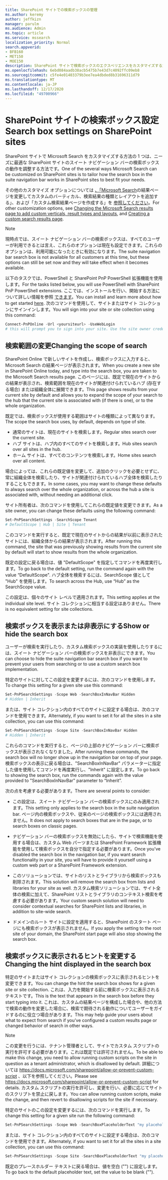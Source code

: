 ```yaml
---
title: SharePoint サイトでの検索ボックスの管理
ms.author: keremy
author: jeffkizn
manager: parulm
ms.audience: Admin
ms.topic: article
ms.service: mssearch
localization_priority: Normal
search.appverid:
- BFB160
- MET150
- MOE150
description: SharePoint サイトで検索ボックスのエクスペリエンスをカスタマイズする方法
ms.openlocfilehash: 6ebd084aadb38acb5475b7e43d7c4092ffc09eb8
ms.sourcegitcommit: c5fe4e01403379b3ee7ea4dbded8b31696311d79
ms.translationtype: MT
ms.contentlocale: ja-JP
ms.lasthandoff: 12/17/2020
ms.locfileid: "49700966"
---
```

# <a name="search-box-settings-on-sharepoint-sites"></a><span data-ttu-id="01327-103">SharePoint サイトの検索ボックス設定</span><span class="sxs-lookup"><span data-stu-id="01327-103">Search box settings on SharePoint sites</span></span>

<span data-ttu-id="01327-104">SharePoint サイトで Microsoft Search をカスタマイズする方法の 1 つは、ニーズに最適な SharePoint サイトのスイート ナビゲーション バーの検索ボックスの動作を調整する方法です。</span><span class="sxs-lookup"><span data-stu-id="01327-104">One of the several ways Microsoft Search can be customized on SharePoint sites is to tailor how the search box in the suite navigation bar works in SharePoint sites to best fit your needs.</span></span>

<span data-ttu-id="01327-105">その他のカスタマイズ オプションについては [、「Microsoft Search](customize-search-page.md)の結果ページを変更してカスタムのバーティカル、検索結果の種類とレイアウトを追加する」、および「カスタム検索結果ページを作成する」を [参照してください](create-search-results-pages.md)。</span><span class="sxs-lookup"><span data-stu-id="01327-105">For other customization options, see [Changing the Microsoft Search results page to add custom verticals, result types and layouts](customize-search-page.md), and [Creating a custom search results page](create-search-results-pages.md).</span></span>

> [!NOTE]
> <span data-ttu-id="01327-106">現時点では、スイート ナビゲーション バーの検索ボックスは、すべてのユーザーが利用できるとは言え、これらのオプションは現在も設定できます。これらのオプションは、利用可能になったときに有効になります。</span><span class="sxs-lookup"><span data-stu-id="01327-106">The suite navigation bar search box is not available for all customers at this time, but these options can still be set now and they will take effect when it becomes available.</span></span>

<span data-ttu-id="01327-107">以下のタスクでは、PowerShell と SharePoint PnP PowerShell 拡張機能を使用します。</span><span class="sxs-lookup"><span data-stu-id="01327-107">For the tasks listed below, you will use PowerShell with SharePoint PnP PowerShell extensions.</span></span> <span data-ttu-id="01327-108">ここでは、インストールを行い、開始する方法について詳しい情報を参照 [できます](https://docs.microsoft.com/powershell/sharepoint/sharepoint-pnp/sharepoint-pnp-cmdlets?view=sharepoint-ps)。</span><span class="sxs-lookup"><span data-stu-id="01327-108">You can install and learn more about how to get started [here](https://docs.microsoft.com/powershell/sharepoint/sharepoint-pnp/sharepoint-pnp-cmdlets?view=sharepoint-ps).</span></span> <span data-ttu-id="01327-109">次のコマンドを使用して、サイトまたはサイト コレクションにサインインします。</span><span class="sxs-lookup"><span data-stu-id="01327-109">You will sign into your site or site collection using this command:</span></span>

```powershell
Connect-PnPOnline -Url <yoursiteurl> -UseWebLogin
# this will prompt you to sign into your site. Use the site owner credentials 
```

## <a name="changing-the-scope-of-search"></a><span data-ttu-id="01327-110">検索範囲の変更</span><span class="sxs-lookup"><span data-stu-id="01327-110">Changing the scope of search</span></span>

<span data-ttu-id="01327-111">SharePoint Online で新しいサイトを作成し、検索ボックスに入力すると、Microsoft Search の結果ページが表示されます。</span><span class="sxs-lookup"><span data-stu-id="01327-111">When you create a new site in SharePoint Online today, and type into the search box, you are taken to the Microsoft Search results page.</span></span> <span data-ttu-id="01327-112">このページには、既定で現在のサイトからの結果が表示され、検索範囲を現在のサイトが関連付けられているハブ (存在する場合) または組織全体に展開できます。</span><span class="sxs-lookup"><span data-stu-id="01327-112">This page shows results from your current site by default and allows you to expand the scope of your search to the hub that the current site is associated with (if there is one), or to the whole organization.</span></span>

<span data-ttu-id="01327-113">既定では、検索ボックスが使用する範囲はサイトの種類によって異なります。</span><span class="sxs-lookup"><span data-stu-id="01327-113">The scope the search box uses, by default, depends on type of site.</span></span>

* <span data-ttu-id="01327-114">通常のサイトは、現在のサイトを検索します。</span><span class="sxs-lookup"><span data-stu-id="01327-114">Regular sites search over the current site.</span></span>
* <span data-ttu-id="01327-115">ハブ サイトは、ハブ内のすべてのサイトを検索します。</span><span class="sxs-lookup"><span data-stu-id="01327-115">Hub sites search over all sites in the hub.</span></span>
* <span data-ttu-id="01327-116">ホーム サイトは、すべてのコンテンツを検索します。</span><span class="sxs-lookup"><span data-stu-id="01327-116">Home sites search over all content.</span></span>

<span data-ttu-id="01327-117">場合によっては、これらの既定値を変更して、追加のクリックを必要とせずに、常に組織全体を検索したり、サイトが関連付けられているハブ全体を検索したりすることもできます。</span><span class="sxs-lookup"><span data-stu-id="01327-117">In some cases, you may want to change these defaults to always search over the whole organization, or across the hub a site is associated with, without needing an additional click.</span></span>

<span data-ttu-id="01327-118">サイト所有者は、次のコマンドを使用してこれらの既定値を変更できます。</span><span class="sxs-lookup"><span data-stu-id="01327-118">As a site owner, you can change these defaults using the following command:</span></span>

```powershell
Set-PnPSearchSettings -SearchScope Tenant
# DefaultScope | Hub | Site | Tenant
```

<span data-ttu-id="01327-119">このコマンドを実行すると、既定で現在のサイトからの結果が以前に表示されたサイトには、組織全体からの結果が表示されます。</span><span class="sxs-lookup"><span data-stu-id="01327-119">After running this command, the site that was previously showing results from the current site by default will start to show results from the whole organization.</span></span>

<span data-ttu-id="01327-120">既定の設定に戻る場合は、値 "DefaultScope" を指定してコマンドを再度実行します。</span><span class="sxs-lookup"><span data-stu-id="01327-120">To go back to the default setting, run the command again with the value “DefaultScope".</span></span> <span data-ttu-id="01327-121">ハブ全体を検索するには、SearchScope 値として "Hub" を使用します。</span><span class="sxs-lookup"><span data-stu-id="01327-121">To search across the Hub, use “Hub” as the SearchScope value.</span></span>

<span data-ttu-id="01327-122">この設定は、個々のサイト レベルで適用されます。</span><span class="sxs-lookup"><span data-stu-id="01327-122">This setting applies at the individual site level.</span></span> <span data-ttu-id="01327-123">サイト コレクションに相当する設定はありません。</span><span class="sxs-lookup"><span data-stu-id="01327-123">There is no equivalent setting for site collections.</span></span>

## <a name="show-or-hide-the-search-box"></a><span data-ttu-id="01327-124">検索ボックスを表示または非表示にする</span><span class="sxs-lookup"><span data-stu-id="01327-124">Show or hide the search box</span></span>

<span data-ttu-id="01327-125">ユーザーが検索を実行したり、カスタム検索ボックスの実装を使用したりするには、スイート ナビゲーション バーの検索ボックスを非表示にできます。</span><span class="sxs-lookup"><span data-stu-id="01327-125">You can choose to hide the suite navigation bar search box if you want to prevent your users from searching or to use a custom search box implementation.</span></span>

<span data-ttu-id="01327-126">特定のサイトに対してこの設定を変更するには、次のコマンドを使用します。</span><span class="sxs-lookup"><span data-stu-id="01327-126">To change this setting for a given site use this command:</span></span>

```powershell
Set-PnPSearchSettings -Scope Web -SearchBoxInNavBar Hidden
# Hidden | Inherit
```

<span data-ttu-id="01327-127">または、サイト コレクション内のすべてのサイトに設定する場合は、次のコマンドを使用できます。</span><span class="sxs-lookup"><span data-stu-id="01327-127">Alternately, if you want to set it for all the sites in a site collection, you can use this command:</span></span>

```powershell
Set-PnPSearchSettings -Scope Site -SearchBoxInNavBar Hidden
# Hidden | Inherit
```

<span data-ttu-id="01327-128">これらのコマンドを実行すると、ページの上部のナビゲーション バーに検索ボックスが表示されなくなりました。</span><span class="sxs-lookup"><span data-stu-id="01327-128">After running these commands, the search box will no longer show up in the navigation bar on top of your page.</span></span> <span data-ttu-id="01327-129">検索ボックスの表示に戻る場合は、"SearchBoxInNavBar" パラメーターに指定した値を使用してコマンドを再度実行し、"Inherit" に設定します。</span><span class="sxs-lookup"><span data-stu-id="01327-129">To go back to showing the search box, run the commands again with the value provided to "SearchBoxInNavBar" parameter to “Inherit”.</span></span>

<span data-ttu-id="01327-130">次の点を考慮する必要があります。</span><span class="sxs-lookup"><span data-stu-id="01327-130">There are several points to consider:</span></span>

* <span data-ttu-id="01327-131">この設定は、スイート ナビゲーション バーの検索ボックスにのみ適用されます。</span><span class="sxs-lookup"><span data-stu-id="01327-131">This setting only applies to the search box in the suite navigation bar.</span></span> <span data-ttu-id="01327-132">ページ内の検索ボックスや、従来のページの検索ボックスには適用されません。</span><span class="sxs-lookup"><span data-stu-id="01327-132">It does not apply to search boxes that are in the page, or to search boxes on classic pages.</span></span>

* <span data-ttu-id="01327-133">ナビゲーション バーの検索ボックスを無効にしたら、サイトで検索機能を使用する場合は、カスタム Web パーツまたは SharePoint Framework 拡張機能を使用して検索ボックスを自分で指定する必要があります。</span><span class="sxs-lookup"><span data-stu-id="01327-133">Once you’ve disabled the search box in the navigation bar, if you want search functionality in your site, you will have to provide it yourself using a custom web part or a SharePoint Framework extension.</span></span>

* <span data-ttu-id="01327-134">このソリューションでは、サイトのリストとライブラリから検索ボックスも削除されます。</span><span class="sxs-lookup"><span data-stu-id="01327-134">This solution will remove the search box from lists and libraries for your site as well.</span></span> <span data-ttu-id="01327-135">カスタム検索ソリューションでは、サイト全体の検索に加えて、SharePoint リストとライブラリのコンテキスト検索を考慮する必要があります。</span><span class="sxs-lookup"><span data-stu-id="01327-135">Your custom search solution will need to consider contextual searches for SharePoint lists and libraries, in addition to site-wide search.</span></span>

* <span data-ttu-id="01327-136">ドメインのルート サイトに設定を適用すると、SharePoint のスタート ページにも検索ボックスが表示されません。</span><span class="sxs-lookup"><span data-stu-id="01327-136">If you apply the setting to the root site of your domain, the SharePoint start page will also stop showing the search box.</span></span>

## <a name="changing-the-hint-displayed-in-the-search-box"></a><span data-ttu-id="01327-137">検索ボックスに表示されるヒントを変更する</span><span class="sxs-lookup"><span data-stu-id="01327-137">Changing the hint displayed in the search box</span></span>

<span data-ttu-id="01327-138">特定のサイトまたはサイト コレクションの検索ボックスに表示されるヒントを変更できます。</span><span class="sxs-lookup"><span data-stu-id="01327-138">You can change the hint the search box shows for a given site or site collection.</span></span> <span data-ttu-id="01327-139">これは、入力を開始する前に検索ボックスに表示されるテキストです。</span><span class="sxs-lookup"><span data-stu-id="01327-139">This is the text that appears in the search box before they start typing into it.</span></span> <span data-ttu-id="01327-140">これは、カスタムの結果ページを構成した場合や、他の方法で検索の動作を変更した場合に、検索で期待される動作についてユーザーをガイドするのに役立つ場合があります。</span><span class="sxs-lookup"><span data-stu-id="01327-140">This may help guide your users about what to expect from search if you’ve configured a custom results page or changed behavior of search in other ways.</span></span>

> [!NOTE]
> <span data-ttu-id="01327-141">この変更を行うには、テナント管理者として、サイトでカスタム スクリプトの実行を許可する必要があります。これは既定では許可されません。</span><span class="sxs-lookup"><span data-stu-id="01327-141">To be able to make this change, you need to allow running custom scripts on the site in question as a tenant administrator, which is disallowed by default.</span></span> <span data-ttu-id="01327-142">詳細については https://docs.microsoft.com/sharepoint/allow-or-prevent-custom-script 、以下を参照してください。</span><span class="sxs-lookup"><span data-stu-id="01327-142">Please see https://docs.microsoft.com/sharepoint/allow-or-prevent-custom-script for details.</span></span> <span data-ttu-id="01327-143">カスタム スクリプトの実行を許可し、変更を行い、必要に応じてサイトのスクリプトを禁止に戻します。</span><span class="sxs-lookup"><span data-stu-id="01327-143">You can allow running custom scripts, make the change, and then revert to disallowing scripts for the site if necessary.</span></span>

<span data-ttu-id="01327-144">特定のサイトのこの設定を変更するには、次のコマンドを実行します。</span><span class="sxs-lookup"><span data-stu-id="01327-144">To change this setting for a given site run the following command:</span></span>

```powershell
Set-PnPSearchSettings -Scope Web -SearchBoxPlaceholderText "my placeholder" 
```

<span data-ttu-id="01327-145">または、サイト コレクション内のすべてのサイトに設定する場合は、次のコマンドを使用できます。</span><span class="sxs-lookup"><span data-stu-id="01327-145">Alternately, if you want to set it for all the sites in a site collection, you can use this command:</span></span>

```powershell
Set-PnPSearchSettings -Scope Site -SearchBoxPlaceholderText "my placeholder" 
```

<span data-ttu-id="01327-146">既定のプレースホルダー テキストに戻る場合は、値を空白 ("") に設定します。</span><span class="sxs-lookup"><span data-stu-id="01327-146">To go back to the default placeholder text, set the value to be blank ("").</span></span>
